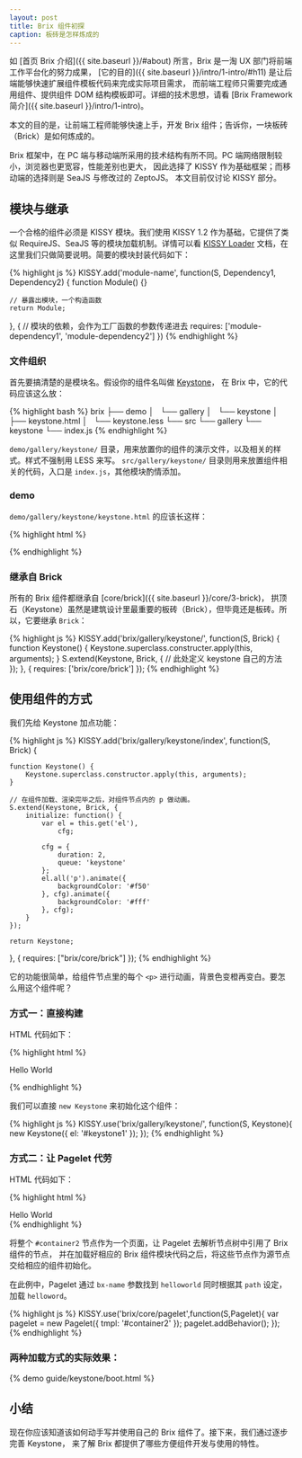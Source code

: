 ```yaml
---
layout: post
title: Brix 组件初探
caption: 板砖是怎样炼成的
---
```


如 [首页 Brix 介绍]({{ site.baseurl }}/#about) 所言，Brix 是一淘 UX 部门将前端工作平台化的努力成果，
[它的目的]({{ site.baseurl }}/intro/1-intro/#h11) 是让后端能够快速扩展组件模板代码来完成实际项目需求，
而前端工程师只需要完成通用组件、提供组件 DOM 结构模板即可。详细的技术思想，请看
[Brix Framework 简介]({{ site.baseurl }}/intro/1-intro)。

本文的目的是，让前端工程师能够快速上手，开发 Brix 组件；告诉你，一块板砖（Brick）是如何炼成的。

Brix 框架中，在 PC 端与移动端所采用的技术结构有所不同。PC 端网络限制较小，浏览器也更宽容，性能差别也更大，
因此选择了 KISSY 作为基础框架；而移动端的选择则是 SeaJS 与修改过的 ZeptoJS。
本文目前仅讨论 KISSY 部分。

## 模块与继承

一个合格的组件必须是 KISSY 模块。我们使用 KISSY 1.2 作为基础，它提供了类似 RequireJS、SeaJS
等的模块加载机制。详情可以看 [KISSY Loader](http://docs.KISSYui.com/docs/html/api/seed/loader/)
文档，在这里我们只做简要说明。简要的模块封装代码如下：

{% highlight js %}
KISSY.add('module-name', function(S, Dependency1, Dependency2) {
    function Module() {}

    // 暴露出模块，一个构造函数
    return Module;
}, {
    // 模块的依赖，会作为工厂函数的参数传递进去
    requires: ['module-dependency1', 'module-dependency2']
})
{% endhighlight %}

### 文件组织

首先要搞清楚的是模块名。假设你的组件名叫做
[Keystone](http://en.wikipedia.org/wiki/Keystone_\(architecture\))，
在 Brix 中，它的代码应该这么放：

{% highlight bash %}
brix
├── demo
│   └── gallery
│       └── keystone
│           ├── keystone.html
│           └── keystone.less
└── src
    └── gallery
        └── keystone
            └── index.js
{% endhighlight %}

`demo/gallery/keystone/` 目录，用来放置你的组件的演示文件，以及相关的样式。样式不强制用 LESS 来写。
`src/gallery/keystone/` 目录则用来放置组件相关的代码，入口是 `index.js`，其他模块酌情添加。

### demo

`demo/gallery/keystone/keystone.html` 的应该长这样：

{% highlight html %}
<!DOCTYPE HTML>
<html>
<head>
  <meta http-equiv="Content-Type" content="text/html; charset=utf-8">
  <title>Brix Keystone Demo</title>
  <link rel="stylesheet" type="text/css" href="../../../dist/brix.css">
  <script src="http://a.tbcdn.cn/s/kissy/1.2.0/kissy.js"></script>
  <script src="../../config.js"></script>
</head>
<body>
  <!-- 组件相关的 HTML 代码 -->
  <script type="text/javascript">
KISSY.ready(function(S) {
    KISSY.use('brix/gallery/keystone/', function(S, Keystone) {
        var keystone = new Keystone({
            // config
        });
    });
});
  </script>
</body>
</html>
{% endhighlight %}

### 继承自 Brick

所有的 Brix 组件都继承自 [core/brick]({{ site.baseurl }}/core/3-brick)，
拱顶石（Keystone）虽然是建筑设计里最重要的板砖（Brick），但毕竟还是板砖。所以，它要继承 `Brick`：

{% highlight js %}
KISSY.add('brix/gallery/keystone/', function(S, Brick) {
    function Keystone() {
        Keystone.superclass.constructer.apply(this, arguments);
    }
    S.extend(Keystone, Brick, {
        // 此处定义 keystone 自己的方法
    });
}, {
    requires: ['brix/core/brick']
});
{% endhighlight %}

## 使用组件的方式

我们先给 Keystone 加点功能：

{% highlight js %}
KISSY.add('brix/gallery/keystone/index', function(S, Brick) {

    function Keystone() {
        Keystone.superclass.constructor.apply(this, arguments);
    }

    // 在组件加载、渲染完毕之后，对组件节点内的 p 做动画。
    S.extend(Keystone, Brick, {
        initialize: function() {
            var el = this.get('el'),
                cfg;

            cfg = {
                duration: 2,
                queue: 'keystone'
            };
            el.all('p').animate({
                backgroundColor: '#f50'
            }, cfg).animate({
                backgroundColor: '#fff'
            }, cfg);
        }
    });

    return Keystone;
}, {
    requires: ["brix/core/brick"]
});
{% endhighlight %}

它的功能很简单，给组件节点里的每个 `<p>` 进行动画，背景色变橙再变白。要怎么用这个组件呢？

### 方式一：直接构建

HTML 代码如下：

{% highlight html %}
<div id="keystone1">
  <p>Hello <span>World</span></p>
</div>
{% endhighlight %}

我们可以直接 `new Keystone` 来初始化这个组件：

{% highlight js %}
KISSY.use('brix/gallery/keystone/', function(S, Keystone){
    new Keystone({
        el: '#keystone1'
    });
});
{% endhighlight %}

### 方式二：让 Pagelet 代劳

HTML 代码如下：

{% highlight html %}
<div id="container2">
  <div id="keystone2" bx-name="keystone">
    <span>Hello <span>World</span></span>
  </div>
</div>
{% endhighlight %}

将整个 `#container2` 节点作为一个页面，让 Pagelet 去解析节点树中引用了 Brix 组件的节点，
并在加载好相应的 Brix 组件模块代码之后，将这些节点作为源节点交给相应的组件初始化。

在此例中，Pagelet 通过 `bx-name` 参数找到 `helloworld` 同时根据其 `path` 设定，加载 `helloword`。

{% highlight js %}
KISSY.use('brix/core/pagelet',function(S,Pagelet){
    var pagelet = new Pagelet({
        tmpl: '#container2'
    });
    pagelet.addBehavior();
});
{% endhighlight %}

### 两种加载方式的实际效果：

{% demo guide/keystone/boot.html %}

## 小结

现在你应该知道该如何动手写并使用自己的 Brix 组件了。接下来，我们通过逐步完善 Keystone，
来了解 Brix 都提供了哪些方便组件开发与使用的特性。
